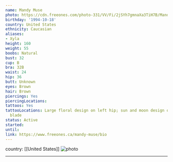 ```yaml
---
name: Mandy Muse
photo: https://cdn.freeones.com/photo-331/VV/Fi/2jSYh7gmnaXa3TiH7B/Mandy-Muse-takes-a-black-Wang-in-her-Butt-Hole_001_teaser.jpg?c=1623936613
birthday: '1994-10-18'
country: United States
ethnicity: Caucasian
aliases:
- Xyla
height: 160
weight: 55
boobs: Natural
bust: 32
cup: B
bra: 32B
waist: 24
hip: 36
butt: Unknown
eyes: Brown
hair: Brown
piercings: Yes
piercingLocations:
tattoos: Yes
tattooLocations: Large floral design on left hip; sun and moon design on left shoulder
  blade
status: Active
started:
until:
link: https://www.freeones.ca/mandy-muse/bio
---
```

country: [[United States]]
![photo](https://cdn.freeones.com/photo-331/VV/Fi/2jSYh7gmnaXa3TiH7B/Mandy-Muse-takes-a-black-Wang-in-her-Butt-Hole_001_teaser.jpg?c=1623936613)
***


